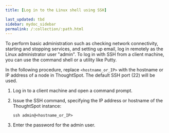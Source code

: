 ```yaml
---
title: [Log in to the Linux shell using SSH]

last_updated: tbd
sidebar: mydoc_sidebar
permalink: /:collection/:path.html
---
```

To perform basic administration such as checking network connectivity, starting and stopping services, and setting up email, log in remotely as the Linux administrator user "admin". To log in with SSH from a client machine, you can use the command shell or a utility like Putty.

In the following procedure, replace `<hostname_or_IP>` with the hostname or IP address of a node in ThoughtSpot. The default SSH port (22) will be used.

1. Log in to a client machine and open a command prompt.
2. Issue the SSH command, specifying the IP address or hostname of the ThoughtSpot instance:

    ```
    ssh admin@<hostname_or_IP>
    ```

3. Enter the password for the admin user.
